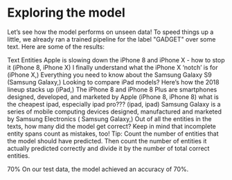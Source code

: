 # Exploring the model

Let’s see how the model performs on unseen data! To speed things up a little, we already ran a trained pipeline for
the label "GADGET" over some text. Here are some of the results:


Text	Entities
Apple is slowing down the iPhone 8 and iPhone X - how to stop it	(iPhone 8, iPhone X)
I finally understand what the iPhone X ‘notch’ is for	(iPhone X,)
Everything you need to know about the Samsung Galaxy S9	(Samsung Galaxy,)
Looking to compare iPad models? Here’s how the 2018 lineup stacks up	(iPad,)
The iPhone 8 and iPhone 8 Plus are smartphones designed, developed, and marketed by Apple	(iPhone 8, iPhone 8)
what is the cheapest ipad, especially ipad pro???	(ipad, ipad)
Samsung Galaxy is a series of mobile computing devices designed, manufactured and marketed by Samsung Electronics	(
Samsung Galaxy,)
Out of all the entities in the texts, how many did the model get correct? Keep in mind that incomplete entity spans
count as mistakes, too! Tip: Count the number of entities that the model should have predicted. Then count the
number of entities it actually predicted correctly and divide it by the number of total correct entities.

70% On our test data, the model achieved an accuracy of 70%.
